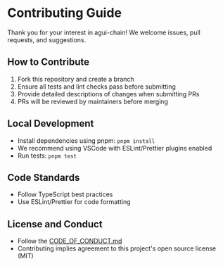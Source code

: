 # Contributing Guide

Thank you for your interest in agui-chain! We welcome issues, pull requests, and suggestions.

## How to Contribute
1. Fork this repository and create a branch
2. Ensure all tests and lint checks pass before submitting
3. Provide detailed descriptions of changes when submitting PRs
4. PRs will be reviewed by maintainers before merging

## Local Development
- Install dependencies using pnpm: `pnpm install`
- We recommend using VSCode with ESLint/Prettier plugins enabled
- Run tests: `pnpm test`

## Code Standards
- Follow TypeScript best practices
- Use ESLint/Prettier for code formatting

## License and Conduct
- Follow the [CODE_OF_CONDUCT.md](./CODE_OF_CONDUCT.md)
- Contributing implies agreement to this project's open source license (MIT) 
